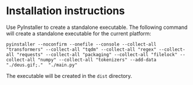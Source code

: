 # Installation instructions

Use PyInstaller to create a standalone executable. The following command will create a standalone executable for the current platform:

    pyinstaller --noconfirm --onefile --console --collect-all "transformers" --collect-all "tqdm" --collect-all "regex" --collect-all "requests" --collect-all "packaging" --collect-all "filelock" --collect-all "numpy" --collect-all "tokenizers" --add-data "./deus.gif;."  "./main.py"

The executable will be created in the `dist` directory.
